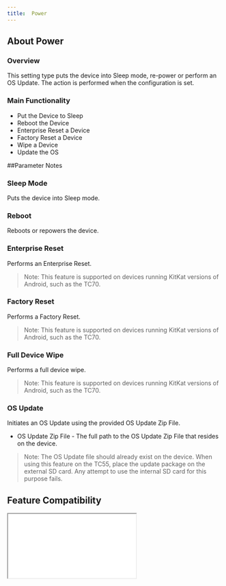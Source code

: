 ```yaml
---
title:  Power
---
```


## About Power

### Overview

This setting type puts the device into Sleep mode, re-power or perform an OS Update. The action is performed when the configuration is set.

### Main Functionality

* Put the Device to Sleep
* Reboot the Device
* Enterprise Reset a Device
* Factory Reset a Device
* Wipe a Device
* Update the OS

##Parameter Notes
### Sleep Mode
Puts the device into Sleep mode.

### Reboot
Reboots or repowers the device.

### Enterprise Reset
Performs an Enterprise Reset.

> Note: This feature is supported on devices running KitKat versions of Android, such as the TC70.

### Factory Reset
Performs a Factory Reset.

> Note: This feature is supported on devices running KitKat versions of Android, such as the TC70.

### Full Device Wipe
Performs a full device wipe.

> Note: This feature is supported on devices running KitKat versions of Android, such as the TC70.

### OS Update
Initiates an OS Update using the provided OS Update Zip File.

* OS Update Zip File - The full path to the OS Update Zip File that resides on the device.

> Note: The OS Update file should already exist on the device. When using this feature on the TC55, place the update package on the external SD card. Any attempt to use the internal SD card for this purpose fails.


## Feature Compatibility
<iframe src="compare.html#mx=4.3&csp=PowerMgr&os=All&embed=true"></iframe> 

